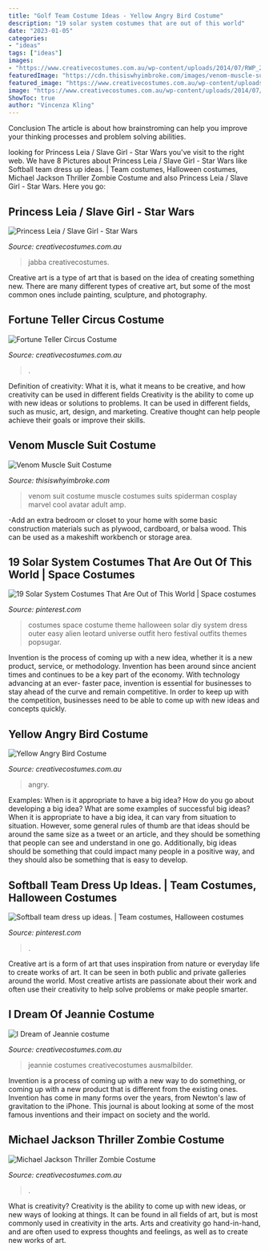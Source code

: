 ```yaml
---
title: "Golf Team Costume Ideas - Yellow Angry Bird Costume"
description: "19 solar system costumes that are out of this world"
date: "2023-01-05"
categories:
- "ideas"
tags: ["ideas"]
images:
- "https://www.creativecostumes.com.au/wp-content/uploads/2014/07/RWP_262_web-420x560.jpg"
featuredImage: "https://cdn.thisiswhyimbroke.com/images/venom-muscle-suit-640x533.jpg"
featured_image: "https://www.creativecostumes.com.au/wp-content/uploads/2017/03/fortune-teller-768x1024.jpg"
image: "https://www.creativecostumes.com.au/wp-content/uploads/2014/07/RWP_262_web-420x560.jpg"
ShowToc: true
author: "Vincenza Kling"
---
```



Conclusion
The article is about how brainstroming can help you improve your thinking processes and problem solving abilities.

	

		
looking for Princess Leia / Slave Girl - Star Wars you've visit to the right web. We have 8 Pictures about Princess Leia / Slave Girl - Star Wars like Softball team dress up ideas. | Team costumes, Halloween costumes, Michael Jackson Thriller Zombie Costume and also Princess Leia / Slave Girl - Star Wars. Here you go:
		
    
## Princess Leia / Slave Girl - Star Wars

<img loading=lazy src="https://www.creativecostumes.com.au/wp-content/uploads/2012/07/princess-leia-420x565.jpg" onerror="this.onerror=null;this.src='https://tse3.mm.bing.net/th?id=OIP.H-b2AnN2eQbPnAx7utDFkwAAAA&amp;pid=15.1';" alt="Princess Leia / Slave Girl - Star Wars">

_Source: creativecostumes.com.au_

>jabba creativecostumes. 

	

Creative art is a type of art that is based on the idea of creating something new. There are many different types of creative art, but some of the most common ones include painting, sculpture, and photography.

    
## Fortune Teller Circus Costume

<img loading=lazy src="https://www.creativecostumes.com.au/wp-content/uploads/2017/03/fortune-teller-768x1024.jpg" onerror="this.onerror=null;this.src='https://tse4.mm.bing.net/th?id=OIP.BR_ygXqO-vov9Jmh8gJKhAHaJ4&amp;pid=15.1';" alt="Fortune Teller Circus Costume">

_Source: creativecostumes.com.au_

>. 

	

Definition of creativity: What it is, what it means to be creative, and how creativity can be used in different fields
Creativity is the ability to come up with new ideas or solutions to problems. It can be used in different fields, such as music, art, design, and marketing. Creative thought can help people achieve their goals or improve their skills.

    
## Venom Muscle Suit Costume

<img loading=lazy src="https://cdn.thisiswhyimbroke.com/images/venom-muscle-suit-640x533.jpg" onerror="this.onerror=null;this.src='https://tse4.mm.bing.net/th?id=OIP.j3aj4VRB18t3TZvm6A2_hAHaGK&amp;pid=15.1';" alt="Venom Muscle Suit Costume">

_Source: thisiswhyimbroke.com_

>venom suit costume muscle costumes suits spiderman cosplay marvel cool avatar adult amp. 

	

-Add an extra bedroom or closet to your home with some basic construction materials such as plywood, cardboard, or balsa wood. This can be used as a makeshift workbench or storage area. 

    
## 19 Solar System Costumes That Are Out Of This World | Space Costumes

<img loading=lazy src="https://i.pinimg.com/originals/aa/43/53/aa435302c1ee0f721850c32bf5ac419a.jpg" onerror="this.onerror=null;this.src='https://tse4.mm.bing.net/th?id=OIP.xuAkFvnticjt2XxYu98_jgAAAA&amp;pid=15.1';" alt="19 Solar System Costumes That Are Out of This World | Space costumes">

_Source: pinterest.com_

>costumes space costume theme halloween solar diy system dress outer easy alien leotard universe outfit hero festival outfits themes popsugar. 

	

Invention is the process of coming up with a new idea, whether it is a new product, service, or methodology. Invention has been around since ancient times and continues to be a key part of the economy. With technology advancing at an ever- faster pace, invention is essential for businesses to stay ahead of the curve and remain competitive. In order to keep up with the competition, businesses need to be able to come up with new ideas and concepts quickly.

    
## Yellow Angry Bird Costume

<img loading=lazy src="https://www.creativecostumes.com.au/wp-content/uploads/2012/01/Yellow-Angry-bird-costume-768x1024.jpg" onerror="this.onerror=null;this.src='https://tse4.mm.bing.net/th?id=OIP.V_N4cRj10ChYHo-O5Mgw2wHaJ4&amp;pid=15.1';" alt="Yellow Angry Bird Costume">

_Source: creativecostumes.com.au_

>angry. 

	

Examples: When is it appropriate to have a big idea? How do you go about developing a big idea? What are some examples of successful big ideas?
When it is appropriate to have a big idea, it can vary from situation to situation. However, some general rules of thumb are that ideas should be around the same size as a tweet or an article, and they should be something that people can see and understand in one go. Additionally, big ideas should be something that could impact many people in a positive way, and they should also be something that is easy to develop.

    
## Softball Team Dress Up Ideas. | Team Costumes, Halloween Costumes

<img loading=lazy src="https://i.pinimg.com/736x/32/bf/5e/32bf5ea963accde05412ede9a248188f.jpg" onerror="this.onerror=null;this.src='https://tse1.mm.bing.net/th?id=OIP.aoaPasxdW7gRnXUnFsYcHAHaJ3&amp;pid=15.1';" alt="Softball team dress up ideas. | Team costumes, Halloween costumes">

_Source: pinterest.com_

>. 

	

Creative art is a form of art that uses inspiration from nature or everyday life to create works of art. It can be seen in both public and private galleries around the world. Most creative artists are passionate about their work and often use their creativity to help solve problems or make people smarter.

    
## I Dream Of Jeannie Costume

<img loading=lazy src="https://www.creativecostumes.com.au/wp-content/uploads/2014/07/RWP_262_web-420x560.jpg" onerror="this.onerror=null;this.src='https://tse3.mm.bing.net/th?id=OIP.KC9CUzp5HYp_EQZ28HmmdgAAAA&amp;pid=15.1';" alt="I Dream of Jeannie costume">

_Source: creativecostumes.com.au_

>jeannie costumes creativecostumes ausmalbilder. 

	

Invention is a process of coming up with a new way to do something, or coming up with a new product that is different from the existing ones. Invention has come in many forms over the years, from Newton's law of gravitation to the iPhone. This journal is about looking at some of the most famous inventions and their impact on society and the world.

    
## Michael Jackson Thriller Zombie Costume

<img loading=lazy src="https://www.creativecostumes.com.au/wp-content/uploads/2012/08/IMG_1962-630x1024.jpg" onerror="this.onerror=null;this.src='https://tse1.mm.bing.net/th?id=OIP.wByW5aIP1OBe9BSE9mNgLwHaMC&amp;pid=15.1';" alt="Michael Jackson Thriller Zombie Costume">

_Source: creativecostumes.com.au_

>. 

	

What is creativity?
Creativity is the ability to come up with new ideas, or new ways of looking at things. It can be found in all fields of art, but is most commonly used in creativity in the arts. Arts and creativity go hand-in-hand, and are often used to express thoughts and feelings, as well as to create new works of art.

